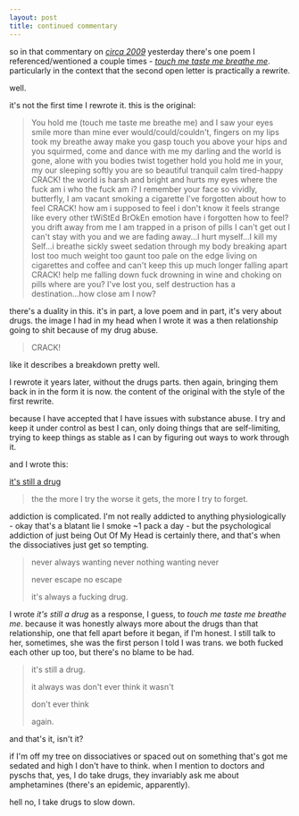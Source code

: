 ```yaml
---
layout: post
title: continued commentary
---
```


so in that commentary on _[circa 2009](https://imogenerative.github.io/poetry/circa%202009)_ yesterday there's one poem I referenced/wentioned a couple times - _[touch me taste me breathe me](https://imogenerative.github.io/poetry/the%20telegraph%20pole%20has%20spoke%20to%20me/touch%20me%20taste%20me%20breathe%20me)_. particularly in the context that the second open letter is practically a rewrite.

well.

it's not the first time I rewrote it. this is the original:

> You hold me (touch me taste me breathe me) and I saw your eyes smile more than mine ever would/could/couldn't, fingers on my lips took my breathe away make you gasp touch you above your hips and you squirmed, come and dance with me my darling and the world is gone, alone with you bodies twist together hold you hold me in your, my our sleeping softly you are so beautiful tranquil calm tired-happy CRACK! the world is harsh and bright and hurts my eyes where the fuck am i who the fuck am i? I remember your face so vividly, butterfly, I am vacant smoking a cigarette I've forgotten about how to feel CRACK! how am i supposed to feel i don't know it feels strange like every other tWiStEd BrOkEn emotion have i forgotten how to feel? you drift away from me I am trapped in a prison of pills I can't get out I can't stay with you and we are fading away...I hurt myself...I kill my Self...i breathe sickly sweet sedation through my body breaking apart lost too much weight too gaunt too pale on the edge living on cigarettes and coffee and can't keep this up much longer falling apart CRACK! help me falling down fuck drowning in wine and choking on pills where are you? I've lost you, self destruction has a destination...how close am I now?

there's a duality in this. it's in part, a love poem and in part, it's very about drugs. the image I had in my head when I wrote it was a then relationship going to shit because of my drug abuse.

> CRACK!

like it describes a breakdown pretty well.

I rewrote it years later, without the drugs parts. then again, bringing them back in in the form it is now. the content of the original with the style of the first rewrite.

because I have accepted that I have issues with substance abuse. I try and keep it under control as best I can, only doing things that are self-limiting, trying to keep things as stable as I can by figuring out ways to work through it.

and I wrote this:

[it's still a drug](https://imogenerative.github.io/poetry/it's%20still%20a%20drug)
> the the more I try the worse it gets,
> the more I try to forget.

addiction is complicated. I'm not really addicted to anything physiologically - okay that's a blatant lie I smoke ~1 pack a day - but the psychological addiction of just being Out Of My Head is certainly there, and that's when the dissociatives just get so tempting.

> never always wanting never nothing wanting never
>
> never escape no escape
>
> it's always a fucking drug.

I wrote _it's still a drug_ as a response, I guess, to _touch me taste me breathe me_. because it was honestly always more about the drugs than that relationship, one that fell apart before it began, if I'm honest. I still talk to her, sometimes, she was the first person I told I was trans. we both fucked each other up too, but there's no blame to be had.

> it's still a drug.
> 
> it always was
> don't ever think it wasn't
> 
> don't ever think
> 
> again.

and that's it, isn't it?

if I'm off my tree on dissociatives or spaced out on something that's got me sedated and high I don't have to think. when I mention to doctors and pyschs that, yes, I do take drugs, they invariably ask me about amphetamines (there's an epidemic, apparently).

hell no, I take drugs to slow down.
